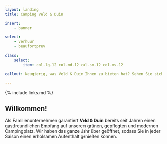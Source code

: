 ```yaml
---
layout: landing
title: Camping Veld & Duin

insert:
    - banner

select:
    - verhuur
    - beaufortprev
    
class:
    select:
        item: col-lg-12 col-md-12 col-sm-12 col-xs-12
        
callout: Neugierig, was Veld & Duin Ihnen zu bieten hat? Sehen Sie sich unsere Webseite an und entdecken sie die Urlaubsformel, die am besten zu Ihnen passt. Bis bald!

---
```

{% include links.md %}

## Willkommen!

Als Familienunternehmen garantiert **Veld & Duin** bereits seit Jahren einen gastfreundlichen Empfang auf unserem grünen, gepflegten und modernen Campingplatz.
Wir haben das ganze Jahr über geöffnet, sodass Sie in jeder Saison einen erholsamen Aufenthalt genießen können.
